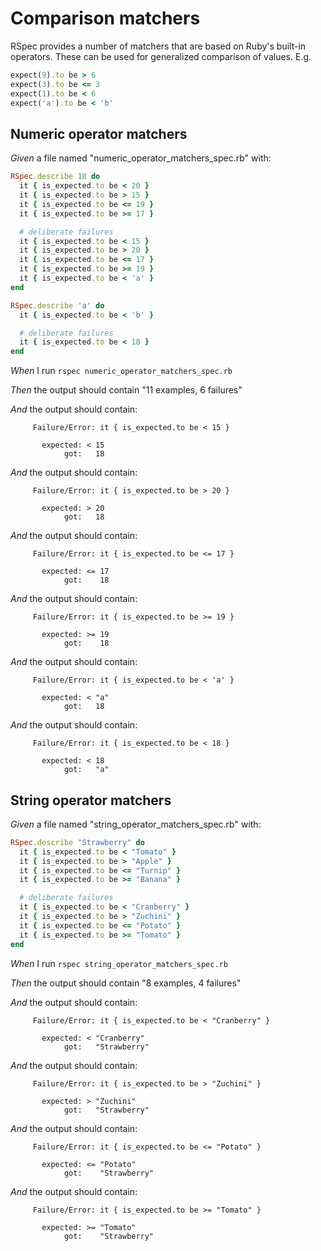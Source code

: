 # Comparison matchers

RSpec provides a number of matchers that are based on Ruby's built-in operators. These
  can be used for generalized comparison of values. E.g.

  ```ruby
  expect(9).to be > 6
  expect(3).to be <= 3
  expect(1).to be < 6
  expect('a').to be < 'b'
  ```

## Numeric operator matchers

_Given_ a file named "numeric_operator_matchers_spec.rb" with:

```ruby
RSpec.describe 18 do
  it { is_expected.to be < 20 }
  it { is_expected.to be > 15 }
  it { is_expected.to be <= 19 }
  it { is_expected.to be >= 17 }

  # deliberate failures
  it { is_expected.to be < 15 }
  it { is_expected.to be > 20 }
  it { is_expected.to be <= 17 }
  it { is_expected.to be >= 19 }
  it { is_expected.to be < 'a' }
end

RSpec.describe 'a' do
  it { is_expected.to be < 'b' }

  # deliberate failures
  it { is_expected.to be < 18 }
end
```

_When_ I run `rspec numeric_operator_matchers_spec.rb`

_Then_ the output should contain "11 examples, 6 failures"

_And_ the output should contain:

```
     Failure/Error: it { is_expected.to be < 15 }

       expected: < 15
            got:   18
```

_And_ the output should contain:

```
     Failure/Error: it { is_expected.to be > 20 }

       expected: > 20
            got:   18
```

_And_ the output should contain:

```
     Failure/Error: it { is_expected.to be <= 17 }

       expected: <= 17
            got:    18
```

_And_ the output should contain:

```
     Failure/Error: it { is_expected.to be >= 19 }

       expected: >= 19
            got:    18
```

_And_ the output should contain:

```
     Failure/Error: it { is_expected.to be < 'a' }

       expected: < "a"
            got:   18
```

_And_ the output should contain:

```
     Failure/Error: it { is_expected.to be < 18 }

       expected: < 18
            got:   "a"
```

## String operator matchers

_Given_ a file named "string_operator_matchers_spec.rb" with:

```ruby
RSpec.describe "Strawberry" do
  it { is_expected.to be < "Tomato" }
  it { is_expected.to be > "Apple" }
  it { is_expected.to be <= "Turnip" }
  it { is_expected.to be >= "Banana" }

  # deliberate failures
  it { is_expected.to be < "Cranberry" }
  it { is_expected.to be > "Zuchini" }
  it { is_expected.to be <= "Potato" }
  it { is_expected.to be >= "Tomato" }
end
```

_When_ I run `rspec string_operator_matchers_spec.rb`

_Then_ the output should contain "8 examples, 4 failures"

_And_ the output should contain:

```
     Failure/Error: it { is_expected.to be < "Cranberry" }

       expected: < "Cranberry"
            got:   "Strawberry"
```

_And_ the output should contain:

```
     Failure/Error: it { is_expected.to be > "Zuchini" }

       expected: > "Zuchini"
            got:   "Strawberry"
```

_And_ the output should contain:

```
     Failure/Error: it { is_expected.to be <= "Potato" }

       expected: <= "Potato"
            got:    "Strawberry"
```

_And_ the output should contain:

```
     Failure/Error: it { is_expected.to be >= "Tomato" }

       expected: >= "Tomato"
            got:    "Strawberry"
```
